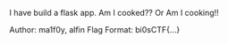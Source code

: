 I have build a flask app. Am I cooked?? Or Am I cooking!!

Author: ma1f0y, alfin
Flag Format:
bi0sCTF{...}
